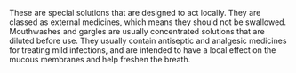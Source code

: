 These are special solutions that are designed to act locally. They are classed as external medicines, which means they should not be swallowed. Mouthwashes and gargles are usually concentrated solutions that are diluted before use. They usually contain antiseptic and analgesic medicines for treating mild infections, and are intended to have a local effect on the mucous membranes and help freshen the breath.
